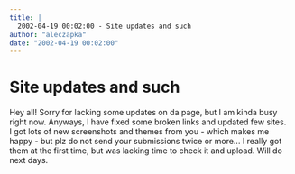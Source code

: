 ```yaml
---
title: |
  2002-04-19 00:02:00 - Site updates and such
author: "aleczapka"
date: "2002-04-19 00:02:00"
---
```


# Site updates and such

Hey all! Sorry for lacking some updates on da page, but I am kinda busy right now.
Anyways, I have fixed some broken links and updated few sites.<br>
I got lots of new screenshots and themes from you - which makes me happy - but plz do not
send your submissions twice or more... I really got them at the first time, but was lacking
time to check it and upload. Will do next days.




